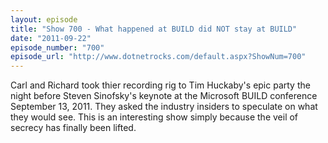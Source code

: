 ```yaml
---
layout: episode
title: "Show 700 - What happened at BUILD did NOT stay at BUILD"
date: "2011-09-22"
episode_number: "700"
episode_url: "http://www.dotnetrocks.com/default.aspx?ShowNum=700"
---
```


Carl and Richard took thier recording rig to Tim Huckaby's epic party the night before Steven Sinofsky's keynote at the Microsoft BUILD conference September 13, 2011. They asked the industry insiders to speculate on what they would see. This is an interesting show simply because the veil of secrecy has finally been lifted.
